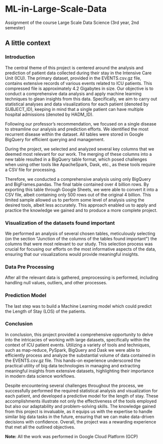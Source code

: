 # ML-in-Large-Scale-Data
Assignment of the course Large Scale Data Science (3rd year, 2nd semester)

## A little context
### Introduction
The central theme of this project is centered around the analysis and prediction of patient data collected during their stay in the Intensive Care Unit (ICU). The primary dataset, provided in the EVENTS.csv.gz file, contains extensive records of various events related to ICU patients. This compressed file is approximately 4.2 Gigabytes in size. Our objective is to conduct a comprehensive data analysis and apply machine learning techniques to glean insights from this data. Specifically, we aim to carry out statistical analyses and data visualizations for each patient (denoted by SUBJECT_ID), keeping in mind that a single patient can have multiple hospital admissions (denoted by HADM_ID).

Following our professor’s recommendation, we focused on a single disease to streamline our analysis and prediction efforts. We identified the most recurrent disease within the dataset. All tables were stored in Google BigQuery for efficient querying and management.

During the project, we selected and analyzed several key columns that we deemed most relevant for our work. The merging of these columns into a new table resulted in a BigQuery table format, which posed challenges when using other tools like ApacheSpark, Dask, etc., as these tools require a CSV file for processing.

Therefore, we conducted a comprehensive analysis using only BigQuery and BigFrames.pandas. The final table contained over 4 billion rows. By exporting this table through Google Sheets, we were able to convert it into a CSV file, albeit containing only 500 rows out of the original 4 billion. This limited sample allowed us to perform some level of analysis using the desired tools, albeit less accurately. This approach enabled us to apply and practice the knowledge we gained and to produce a more complete project.

### Visualization of the datasets found important
We performed an analysis of several chosen tables, meticulously selecting (on the section "Junction of the columns of the tables found important") the columns that were most relevant to our study. This selection process was crucial for focusing our efforts on the most informative aspects of the data, ensuring that our visualizations would provide meaningful insights.

### Data Pre Processing
After all the relevant data is gathered, preprocessing is performed, including handling null values, outliers, and other processes.

### Prediction Model
The last step was to build a Machine Learning model which could predict the Length of Stay (LOS) of the patients.

### Conclusion
In conclusion, this project provided a comprehensive opportunity to delve into the intricacies of working with large datasets, specifically within the context of ICU patient events. Utilizing a variety of tools and techniques, such as map-reduce, PySpark, BigQuery and Dask we were able to efficiently process and analyze the substantial volume of data contained in the EVENTS.csv.gz file. This hands-on experience underscored the practical utility of big data technologies in managing and extracting meaningful insights from extensive datasets, highlighting their importance in modern data science workflows.

Despite encountering several challenges throughout the process, we successfully performed the required statistical analysis and visualization for each patient, and developed a predictive model for the length of stay. These accomplishments illustrate not only the effectiveness of the tools employed but also our adaptability and problem-solving skills. The knowledge gained from this project is invaluable, as it equips us with the expertise to handle similar big data tasks in the future, ensuring that we can make data-driven decisions with confidence. Overall, the project was a rewarding experience that met all the outlined objectives.

**Note:** All the work was performed in Google Cloud Platform (GCP)
